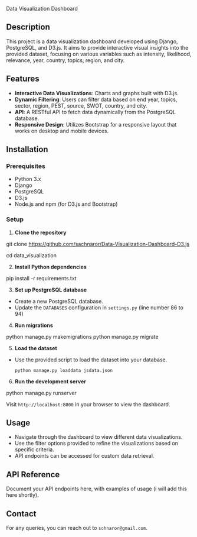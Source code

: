  Data Visualization Dashboard

## Description

<DESCRIPTION>

This project is a data visualization dashboard developed using Django, PostgreSQL, and D3.js. It aims to provide interactive visual insights into the provided dataset, focusing on various variables such as intensity, likelihood, relevance, year, country, topics, region, and city.

## Features

- **Interactive Data Visualizations**: Charts and graphs built with D3.js.
- **Dynamic Filtering**: Users can filter data based on end year, topics, sector, region, PEST, source, SWOT, country, and city.
- **API**: A RESTful API to fetch data dynamically from the PostgreSQL database.
- **Responsive Design**: Utilizes Bootstrap for a responsive layout that works on desktop and mobile devices.

## Installation

### Prerequisites

- Python 3.x
- Django
- PostgreSQL
- D3.js
- Node.js and npm (for D3.js and Bootstrap)

### Setup

1. **Clone the repository**

git clone <https://github.com/sachnaror/Data-Visualization-Dashboard-D3.js>

cd data_visualization

2. **Install Python dependencies**

pip install -r requirements.txt

3. **Set up PostgreSQL database**

- Create a new PostgreSQL database.
- Update the `DATABASES` configuration in `settings.py`  (line number 86 to 94)

4. **Run migrations**

python manage.py makemigrations
python manage.py migrate

5. **Load the dataset**

- Use the provided script to load the dataset into your database.

  ```
  python manage.py loaddata jsdata.json
  ```

6. **Run the development server**

python manage.py runserver

Visit `http://localhost:8000` in your browser to view the dashboard.

## Usage

- Navigate through the dashboard to view different data visualizations.
- Use the filter options provided to refine the visualizations based on specific criteria.
- API endpoints can be accessed for custom data retrieval.

## API Reference

Document your API endpoints here, with examples of usage (i will add this here shortly).

## Contact

For any queries, you can reach out to `schnaror@gmail.com`.
